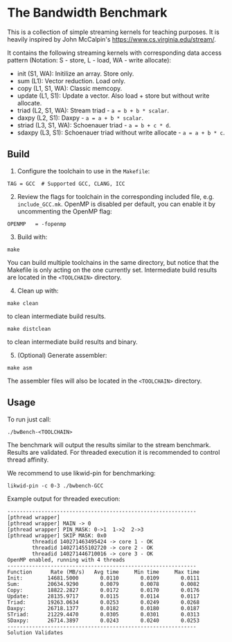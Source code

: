 # The Bandwidth Benchmark

This is a collection of simple streaming kernels for teaching purposes.
It is heavily inspired by John McCalpin's https://www.cs.virginia.edu/stream/.

It contains the following streaming kernels with corresponding data access pattern (Notation: S - store, L - load, WA - write allocate):

* init (S1, WA): Initilize an array. Store only.
* sum (L1): Vector reduction. Load only.
* copy  (L1, S1, WA): Classic memcopy.
* update (L1, S1): Update a vector. Also load + store but without write allocate.
* triad (L2, S1, WA): Stream triad - `a = b + b * scalar`.
* daxpy (L2, S1): Daxpy - `a = a + b * scalar`.
* striad (L3, S1, WA): Schoenauer triad - `a = b + c * d`.
* sdaxpy (L3, S1): Schoenauer triad without write allocate - `a = a + b * c`.


## Build

1. Configure the toolchain to use in the `Makefile`:
```
TAG = GCC  # Supported GCC, CLANG, ICC
```

2. Review the flags for toolchain in the corresponding included file, e.g. `include_GCC.mk`. OpenMP is disabled per default, you can enable it by uncommenting the OpenMP flag:
```
OPENMP   = -fopenmp
```

3. Build with:
```
make
```

You can build multiple toolchains in the same directory, but notice that the Makefile is only acting on the one currently set.
Intermediate build results are located in the `<TOOLCHAIN>` directory.

4. Clean up with:
```
make clean
```
to clean intermediate build results.

```
make distclean
```
to clean intermediate build results and binary.

5. (Optional) Generate assembler:
```
make asm
```
The assembler files will also be located in the `<TOOLCHAIN>` directory.

## Usage

To run just call:
```
./bwBench-<TOOLCHAIN>
```

The benchmark will output the results similar to the stream benchmark. Results are validated.
For threaded execution it is recommended to control thread affinity.

We recommend to use likwid-pin for benchmarking:
```
likwid-pin -c 0-3 ./bwbench-GCC  
```

Example output for threaded execution:
```
-------------------------------------------------------------
[pthread wrapper] 
[pthread wrapper] MAIN -> 0
[pthread wrapper] PIN_MASK: 0->1  1->2  2->3  
[pthread wrapper] SKIP MASK: 0x0
        threadid 140271463495424 -> core 1 - OK
        threadid 140271455102720 -> core 2 - OK
        threadid 140271446710016 -> core 3 - OK
OpenMP enabled, running with 4 threads
-------------------------------------------------------------
Function      Rate (MB/s)   Avg time     Min time     Max time
Init:        14681.5000       0.0110       0.0109       0.0111
Sum:         20634.9290       0.0079       0.0078       0.0082
Copy:        18822.2827       0.0172       0.0170       0.0176
Update:      28135.9717       0.0115       0.0114       0.0117
Triad:       19263.0634       0.0253       0.0249       0.0268
Daxpy:       26718.1377       0.0182       0.0180       0.0187
STriad:      21229.4470       0.0305       0.0301       0.0313
SDaxpy:      26714.3897       0.0243       0.0240       0.0253
-------------------------------------------------------------
Solution Validates
```
